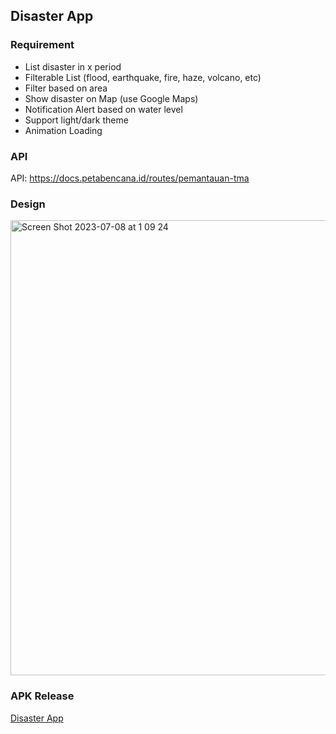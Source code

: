 ## Disaster App
### Requirement
- List disaster in x period
- Filterable List (flood, earthquake, fire, haze, volcano, etc)
- Filter based on area 
- Show disaster on Map (use Google Maps)
- Notification Alert based on water level
- Support light/dark theme
- Animation Loading

### API
API: https://docs.petabencana.id/routes/pemantauan-tma 

### Design

<img width="728" alt="Screen Shot 2023-07-08 at 1 09 24" src="https://github.com/GG-3-0-Mobile-Engineering/mobile-engineering/assets/22597869/04e8bf30-d912-488e-8a7c-268e818eee76">

### APK Release
[Disaster App](https://drive.google.com/file/d/1ncfYsjb_V8dwGoT2j8wJEvhV3zJEWGvy/view?usp=sharing)
